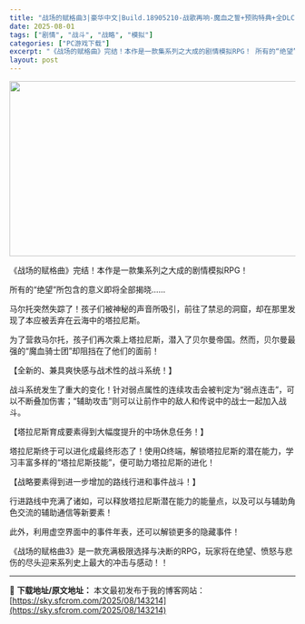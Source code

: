 ```yaml
---
title: "战场的赋格曲3|豪华中文|Build.18905210-战歌再响-魔血之誓+预购特典+全DLC|解压即撸|"
date: 2025-08-01
tags: ["剧情", "战斗", "战略", "模拟"]
categories: ["PC游戏下载"]
excerpt: "《战场的赋格曲》完结！本作是一款集系列之大成的剧情模拟RPG！ 所有的“绝望”所包含的意义即将全部揭晓…… 马尔托突然失踪了！孩子们被神秘的声音所吸引，前往了禁忌的洞窟，却在那里发现了本应被丢弃在云海中的塔拉尼斯。 为了营救马尔托，孩子们再次乘上塔拉尼斯，潜入了贝尔曼帝国。然而，贝尔曼最强的“魔血骑&hellip;"
layout: post
---
```


<img class="aligncenter size-full wp-image-134013" src="https://sky.sfcrom.com/wp-content/uploads/2025/05/2025052902253677.webp" alt="" width="660" height="308" />

《战场的赋格曲》完结！本作是一款集系列之大成的剧情模拟RPG！

所有的“绝望”所包含的意义即将全部揭晓……

马尔托突然失踪了！孩子们被神秘的声音所吸引，前往了禁忌的洞窟，却在那里发现了本应被丢弃在云海中的塔拉尼斯。

为了营救马尔托，孩子们再次乘上塔拉尼斯，潜入了贝尔曼帝国。然而，贝尔曼最强的“魔血骑士团”却阻挡在了他们的面前！

【全新的、兼具爽快感与战术性的战斗系统！】

战斗系统发生了重大的变化！针对弱点属性的连续攻击会被判定为“弱点连击”，可以不断叠加伤害；“辅助攻击”则可以让前作中的敌人和传说中的战士一起加入战斗。

【塔拉尼斯育成要素得到大幅度提升的中场休息任务！】

塔拉尼斯终于可以进化成最终形态了！使用Ω终端，解锁塔拉尼斯的潜在能力，学习丰富多样的“塔拉尼斯技能”，便可助力塔拉尼斯的进化！

【战略要素得到进一步增加的路线行进和事件战斗！】

行进路线中充满了诸如，可以释放塔拉尼斯潜在能力的能量点，以及可以与辅助角色交流的辅助通信等新要素！

此外，利用虚空界面中的事件年表，还可以解锁更多的隐藏事件！

《战场的赋格曲3》是一款充满极限选择与决断的RPG，玩家将在绝望、愤怒与悲伤的尽头迎来系列史上最大的冲击与感动！！

---
📖 **下载地址/原文地址：** 本文最初发布于我的博客网站：[https://sky.sfcrom.com/2025/08/143214](https://sky.sfcrom.com/2025/08/143214)
